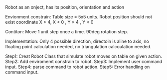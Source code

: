 

Robot as an onject, has its position, orientation and action

Envionment constrain: Table size = 5x5 units. Robot position should not exist coordinate X > 4, X < 0 , Y > 4 , Y < 0

Contiton: Move 1 unit step once a time. 90deg rotation step. 

Implementation: Only 4 possible direction, directoin is aline to axis, no floating point calculation needed, no triangulation calcoulation needed.

Step1: Creat Robot Class that simulate robot moves on table on given action.
Step2: Add enviromemt constrain to robot.
Step3: Implement user command input.
Step4: parse command to robot action.
Step5: Error handling on command input.
